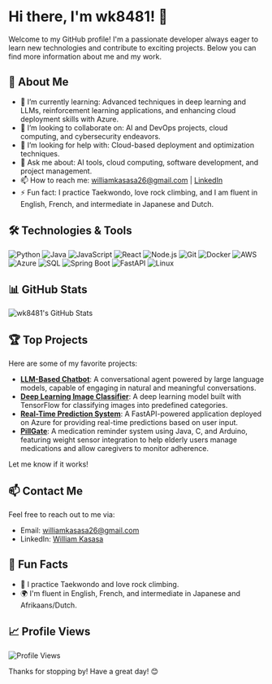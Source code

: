 # Hi there, I'm wk8481! 👋

Welcome to my GitHub profile! I'm a passionate developer always eager to learn new technologies and contribute to exciting projects. Below you can find more information about me and my work.

## 🚀 About Me

- 🌱 I’m currently learning: Advanced techniques in deep learning and LLMs, reinforcement learning applications, and enhancing cloud deployment skills with Azure.
- 👯 I’m looking to collaborate on: AI and DevOps projects, cloud computing, and cybersecurity endeavors.
- 🤔 I’m looking for help with: Cloud-based deployment and optimization techniques.
- 💬 Ask me about: AI tools, cloud computing, software development, and project management.
- 📫 How to reach me: williamkasasa26@gmail.com | [LinkedIn](https://www.linkedin.com/in/william-kasasa-5014a7166/)
- ⚡ Fun fact: I practice Taekwondo, love rock climbing, and I am fluent in English, French, and intermediate in Japanese and Dutch.

## 🛠️ Technologies & Tools

![Python](https://img.shields.io/badge/-Python-333?style=flat&logo=python)
![Java](https://img.shields.io/badge/-Java-333?style=flat&logo=java)
![JavaScript](https://img.shields.io/badge/-JavaScript-333?style=flat&logo=javascript)
![React](https://img.shields.io/badge/-React-333?style=flat&logo=react)
![Node.js](https://img.shields.io/badge/-Node.js-333?style=flat&logo=node.js)
![Git](https://img.shields.io/badge/-Git-333?style=flat&logo=git)
![Docker](https://img.shields.io/badge/-Docker-333?style=flat&logo=docker)
![AWS](https://img.shields.io/badge/-AWS-333?style=flat&logo=amazon-aws)
![Azure](https://img.shields.io/badge/-Azure-333?style=flat&logo=microsoft-azure)
![SQL](https://img.shields.io/badge/-SQL-333?style=flat&logo=postgresql)
![Spring Boot](https://img.shields.io/badge/-Spring%20Boot-333?style=flat&logo=spring)
![FastAPI](https://img.shields.io/badge/-FastAPI-333?style=flat&logo=fastapi)
![Linux](https://img.shields.io/badge/-Linux-333?style=flat&logo=linux)

## 📊 GitHub Stats

![wk8481's GitHub Stats](https://github-readme-stats.vercel.app/api?username=wk8481&show_icons=true&theme=dark)

## 🏆 Top Projects

Here are some of my favorite projects:

- [**LLM-Based Chatbot**](https://github.com/wk8481/llm-chatbot): A conversational agent powered by large language models, capable of engaging in natural and meaningful conversations.
- [**Deep Learning Image Classifier**](https://github.com/wk8481/image-classifier): A deep learning model built with TensorFlow for classifying images into predefined categories.
- [**Real-Time Prediction System**](https://github.com/wk8481/prediction-system): A FastAPI-powered application deployed on Azure for providing real-time predictions based on user input.
- [**PillGate**](https://github.com/wk8481/PillGate): A medication reminder system using Java, C, and Arduino, featuring weight sensor integration to help elderly users manage medications and allow caregivers to monitor adherence.  

Let me know if it works!
## 📫 Contact Me

Feel free to reach out to me via:

- Email: williamkasasa26@gmail.com
- LinkedIn: [William Kasasa](https://www.linkedin.com/in/william-kasasa-5014a7166/)

## 🌟 Fun Facts

- 🥋 I practice Taekwondo and love rock climbing.
- 🌍 I'm fluent in English, French, and intermediate in Japanese and Afrikaans/Dutch.

## 📈 Profile Views

![Profile Views](https://komarev.com/ghpvc/?username=wk8481&color=blue)

Thanks for stopping by! Have a great day! 😊

